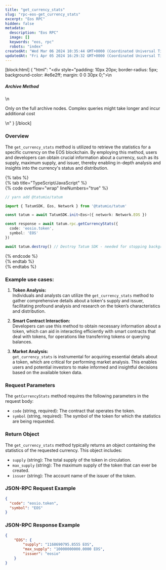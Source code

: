 ```yaml
---
title: "get_currency_stats"
slug: "rpc-eos-get_currency_stats"
excerpt: "Eos RPC"
hidden: false
metadata: 
  description: "Eos RPC"
  image: []
  keywords: "eos, rpc"
  robots: "index"
createdAt: "Wed Mar 06 2024 10:35:44 GMT+0000 (Coordinated Universal Time)"
updatedAt: "Fri Apr 05 2024 16:29:32 GMT+0000 (Coordinated Universal Time)"
---
```

[block:html]
{
  "html": "<div style=\"padding: 10px 20px; border-radius: 5px; background-color: #e6e2ff; margin: 0 0 30px 0;\">\n  <h5>Archive Method</h5>\n  <p>Only on the full archive nodes. Complex queries might take longer and incur additional cost</p>\n</div>"
}
[/block]


### Overview

The `get_currency_stats` method is utilized to retrieve the statistics for a specific currency on the EOS blockchain. By employing this method, users and developers can obtain crucial information about a currency, such as its supply, maximum supply, and issuer, thereby enabling in-depth analysis and insights into the currency's status and distribution.

{% tabs %}  
{% tab title="TypeScript/JavaScript" %}  
{% code overflow="wrap" lineNumbers="true" %}

```typescript
// yarn add @tatumio/tatum

import { TatumSDK, Eos, Network } from '@tatumio/tatum'

const tatum = await TatumSDK.init<Eos>({ network: Network.EOS })

const response = await tatum.rpc.getCurrencyStats({
  code: 'eosio.token',
  symbol: 'EOS'
})

await tatum.destroy() // Destroy Tatum SDK - needed for stopping background jobs
```

{% endcode %}  
{% endtab %}  
{% endtabs %}

### Example use cases:

1. **Token Analysis:**  
   Individuals and analysts can utilize the `get_currency_stats` method to gather comprehensive details about a token's supply and issuer, facilitating profound analysis and research on the token’s characteristics and distribution.

2. **Smart Contract Interaction:**  
   Developers can use this method to obtain necessary information about a token, which can aid in interacting efficiently with smart contracts that deal with tokens, for operations like transferring tokens or querying balances.

3. **Market Analysis:**  
   `get_currency_stats` is instrumental for acquiring essential details about a token, which are critical for performing market analysis. This enables users and potential investors to make informed and insightful decisions based on the available token data.

### Request Parameters

The `getCurrencyStats` method requires the following parameters in the request body:

- `code` (string, required): The contract that operates the token.
- `symbol` (string, required): The symbol of the token for which the statistics are being requested.

### Return Object

The `get_currency_stats` method typically returns an object containing the statistics of the requested currency. This object includes:

- `supply` (string): The total supply of the token in circulation.
- `max_supply` (string): The maximum supply of the token that can ever be created.
- `issuer` (string): The account name of the issuer of the token.

### JSON-RPC Request Example

```json
{
  "code": "eosio.token",
  "symbol": "EOS"
}
```

### JSON-RPC Response Example

```json
{
    "EOS": {
        "supply": "1168690795.8555 EOS",
        "max_supply": "10000000000.0000 EOS",
        "issuer": "eosio"
    }
}
```
